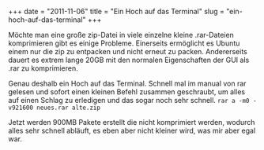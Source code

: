+++
date = "2011-11-06"
title = "Ein Hoch auf das Terminal"
slug = "ein-hoch-auf-das-terminal"
+++

Möchte man eine große zip-Datei in viele einzelne kleine .rar-Dateien komprimieren gibt es einige Probleme. Einerseits ermöglicht es Ubuntu einem nur die zip zu entpacken und nicht erneut zu packen. Andererseits dauert es extrem lange 20GB mit den normalen Eigenschaften der GUI als .rar zu komprimieren.

Genau deshalb ein Hoch auf das Terminal.
Schnell mal im manual von rar gelesen und sofort einen kleinen Befehl zusammen geschraubt, um alles auf einen Schlag zu erledigen und das sogar noch sehr schnell.
`rar a -m0 -v921600 neues.rar alte.zip`

Jetzt werden 900MB Pakete erstellt die nicht komprimiert werden, wodurch alles sehr schnell abläuft, es eben aber nicht kleiner wird, was mir aber egal war.
